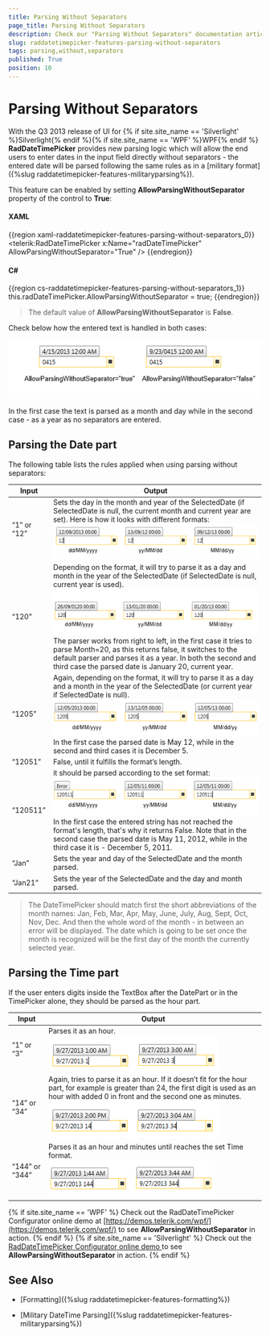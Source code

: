 ```yaml
---
title: Parsing Without Separators
page_title: Parsing Without Separators
description: Check our "Parsing Without Separators" documentation article for the RadDateTimePicker WPF control.
slug: raddatetimepicker-features-parsing-without-separators
tags: parsing,without,separators
published: True
position: 10
---
```


# Parsing Without Separators

With the Q3 2013 release of UI for {% if site.site_name == 'Silverlight' %}Silverlight{% endif %}{% if site.site_name == 'WPF' %}WPF{% endif %} __RadDateTimePicker__ provides new parsing logic which will allow the end users to enter dates in the input field directly without separators - the entered date will be parsed following the same rules as in a [military format]({%slug raddatetimepicker-features-militaryparsing%}).

This feature can be enabled by setting __AllowParsingWithoutSeparator__ property of the control to __True__:

#### __XAML__

{{region xaml-raddatetimepicker-features-parsing-without-separators_0}}
	<telerik:RadDateTimePicker x:Name="radDateTimePicker" AllowParsingWithoutSeparator="True" />
{{endregion}}



#### __C#__

{{region cs-raddatetimepicker-features-parsing-without-separators_1}}
	this.radDateTimePicker.AllowParsingWithoutSeparator = true;
{{endregion}}

>The default value of __AllowParsingWithoutSeparator__ is __False__.

Check below how the entered text is handled in both cases:

![datetimeparsing allowparsing](images/datetimeparsing_allowparsing.png)

In the first case the text is parsed as a month and day while in the second case - as a year as no separators are entered.

## Parsing the Date part

The following table lists the rules applied when using parsing without separators:

Input	|	Output
---	|	---
“1” or “12”	|	Sets the day in the month and year of the SelectedDate (if SelectedDate is null, the current month and current year are set). Here is how it looks with different formats:<br/>![datetimepicker parsing 1](images/datetimepicker_parsing1.png)
“120”	|	Depending on the format, it will try to parse it as a day and month in the year of the SelectedDate (if SelectedDate is null, current year is used).<br/>![datetimepicker parsing 4](images/datetimepicker_parsing4.png)<br/>The parser works from right to left, in the first case it tries to parse Month=20, as this returns false, it switches to the default parser and parses it as a year. In both the second and third case the parsed date is January 20, current year.
“1205”	|	Again, depending on the format, it will try to parse it as a day and a month in the year of the SelectedDate (or current year if SelectedDate is null).<br/>![datetimepicker parsing 2](images/datetimepicker_parsing2.png)<br/>In the first case the parsed date is May 12, while in the second and third cases it is December 5.
“12051”	|	False, until it fulfills the format’s length.
“120511”	|	it should be parsed according to the set format:<br/>![datetimepicker parsing 3](images/datetimepicker_parsing3.png)<br/>In the first case the entered string has not reached the format's length, that's why it returns False. Note that in the second case the parsed date is May 11, 2012, while in the third case it is - December 5, 2011.
“Jan”	|	Sets the year and day of the SelectedDate and the month parsed.
“Jan21”	|	Sets the year of the SelectedDate and the day and month parsed.

>The DateTimePicker should match first the short abbreviations of the month names: 
Jan, Feb, Mar, Apr, May, June, July, Aug, Sept, Oct, Nov, Dec.
And then the whole word of the month - in between an error will be displayed. The date which is going to be set once the month is recognized will be the first day of the month the currently selected year.

## Parsing the Time part

If the user enters digits inside the TextBox after the DatePart or in the TimePicker alone, they should be parsed as the hour part.

Input	|	Output
---	|	---
“1” or “3”	|	Parses it as an hour.<br/>![datetimepicker parsing 5](images/datetimepicker_parsing5.png)
“14” or “34”	|	Again, tries to parse it as an hour. If it doesn’t fit for the hour part, for example is greater than 24, the first digit is used as an hour with added 0 in front and the second one as minutes.<br/>![datetimepicker parsing 6](images/datetimepicker_parsing6.png)
“144” or “344”	|	Parses it as an hour and minutes until reaches the set Time format.<br/>![datetimepicker parsing 7](images/datetimepicker_parsing7.png)
			  
{% if site.site_name == 'WPF' %}
Check out the RadDateTimePicker Configurator online demo at [https://demos.telerik.com/wpf/](https://demos.telerik.com/wpf/) to see __AllowParsingWithoutSeparator__ in action.
{% endif %}
{% if site.site_name == 'Silverlight' %}
Check out the [RadDateTimePicker Configurator online demo ](https://demos.telerik.com/silverlight/#DateTimePicker/Configurator) to see __AllowParsingWithoutSeparator__ in action.
{% endif %}

## See Also

 * [Formatting]({%slug raddatetimepicker-features-formatting%})

 * [Military DateTime Parsing]({%slug raddatetimepicker-features-militaryparsing%})
